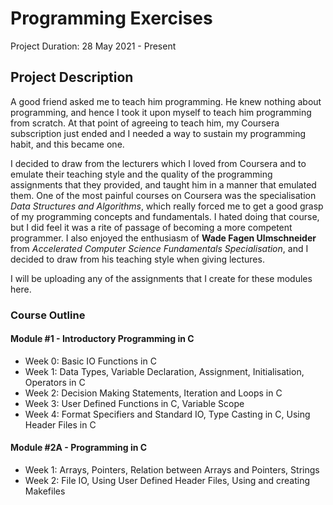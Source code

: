# Programming Exercises
Project Duration: 28 May 2021 - Present

## Project Description
A good friend asked me to teach him programming. He knew nothing about programming, and hence I took it upon myself to teach him programming from scratch. At that point of agreeing to teach him, my Coursera subscription just ended and I needed a way to sustain my programming habit, and this became one.


I decided to draw from the lecturers which I loved from Coursera and to emulate their teaching style and the quality of the programming assignments that they provided, and taught him in a manner that emulated them. One of the most painful courses on Coursera was the specialisation _Data Structures and Algorithms_, which really forced me to get a good grasp of my programming concepts and fundamentals. I hated doing that course, but I did feel it was a rite of passage of becoming a more competent programmer. I also enjoyed the enthusiasm of <b> Wade Fagen Ulmschneider</b> from _Accelerated Computer Science Fundamentals Specialisation_, and I decided to draw from his teaching style when giving lectures. 


I will be uploading any of the assignments that I create for these modules here.
### Course Outline
#### Module #1 - Introductory Programming in C
- Week 0: Basic IO Functions in C
- Week 1: Data Types, Variable Declaration, Assignment, Initialisation, Operators in C
- Week 2: Decision Making Statements, Iteration and Loops in C
- Week 3: User Defined Functions in C, Variable Scope
- Week 4: Format Specifiers and Standard IO, Type Casting in C, Using Header Files in C

#### Module #2A - Programming in C
- Week 1: Arrays, Pointers, Relation between Arrays and Pointers, Strings
- Week 2: File IO, Using User Defined Header Files, Using and creating Makefiles


